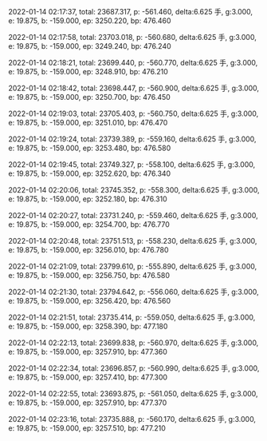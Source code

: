2022-01-14 02:17:37, total: 23687.317, p: -561.460, delta:6.625 手, g:3.000, e: 19.875, b: -159.000, ep: 3250.220, bp: 476.460

2022-01-14 02:17:58, total: 23703.018, p: -560.680, delta:6.625 手, g:3.000, e: 19.875, b: -159.000, ep: 3249.240, bp: 476.240

2022-01-14 02:18:21, total: 23699.440, p: -560.770, delta:6.625 手, g:3.000, e: 19.875, b: -159.000, ep: 3248.910, bp: 476.210

2022-01-14 02:18:42, total: 23698.447, p: -560.900, delta:6.625 手, g:3.000, e: 19.875, b: -159.000, ep: 3250.700, bp: 476.450

2022-01-14 02:19:03, total: 23705.403, p: -560.750, delta:6.625 手, g:3.000, e: 19.875, b: -159.000, ep: 3251.010, bp: 476.470

2022-01-14 02:19:24, total: 23739.389, p: -559.160, delta:6.625 手, g:3.000, e: 19.875, b: -159.000, ep: 3253.480, bp: 476.580

2022-01-14 02:19:45, total: 23749.327, p: -558.100, delta:6.625 手, g:3.000, e: 19.875, b: -159.000, ep: 3252.620, bp: 476.340

2022-01-14 02:20:06, total: 23745.352, p: -558.300, delta:6.625 手, g:3.000, e: 19.875, b: -159.000, ep: 3252.180, bp: 476.310

2022-01-14 02:20:27, total: 23731.240, p: -559.460, delta:6.625 手, g:3.000, e: 19.875, b: -159.000, ep: 3254.700, bp: 476.770

2022-01-14 02:20:48, total: 23751.513, p: -558.230, delta:6.625 手, g:3.000, e: 19.875, b: -159.000, ep: 3256.010, bp: 476.780

2022-01-14 02:21:09, total: 23799.610, p: -555.890, delta:6.625 手, g:3.000, e: 19.875, b: -159.000, ep: 3256.750, bp: 476.580

2022-01-14 02:21:30, total: 23794.642, p: -556.060, delta:6.625 手, g:3.000, e: 19.875, b: -159.000, ep: 3256.420, bp: 476.560

2022-01-14 02:21:51, total: 23735.414, p: -559.050, delta:6.625 手, g:3.000, e: 19.875, b: -159.000, ep: 3258.390, bp: 477.180

2022-01-14 02:22:13, total: 23699.838, p: -560.970, delta:6.625 手, g:3.000, e: 19.875, b: -159.000, ep: 3257.910, bp: 477.360

2022-01-14 02:22:34, total: 23696.857, p: -560.990, delta:6.625 手, g:3.000, e: 19.875, b: -159.000, ep: 3257.410, bp: 477.300

2022-01-14 02:22:55, total: 23693.875, p: -561.050, delta:6.625 手, g:3.000, e: 19.875, b: -159.000, ep: 3257.910, bp: 477.370

2022-01-14 02:23:16, total: 23735.888, p: -560.170, delta:6.625 手, g:3.000, e: 19.875, b: -159.000, ep: 3257.510, bp: 477.210